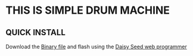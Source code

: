 # THIS IS SIMPLE DRUM MACHINE

## QUICK INSTALL
Download the [Binary file](https://github.com/Synthux-Academy/simple-touch-instruments/raw/main/daisyduino/simple-drum-machine-touch/simple-drum-machine-touch.bin) and flash using the [Daisy Seed web programmer](https://electro-smith.github.io/Programmer/)

